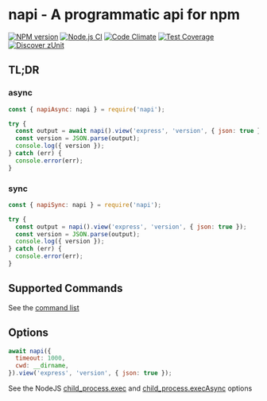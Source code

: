 # napi - A programmatic api for npm

[![NPM version](https://img.shields.io/npm/v/napi.svg?style=flat-square)](https://www.npmjs.com/package/napi)
[![Node.js CI](https://github.com/acuminous/napi/workflows/Node.js%20CI/badge.svg)](https://github.com/acuminous/napi/actions?query=workflow%3A%22Node.js+CI%22)
[![Code Climate](https://codeclimate.com/github/acuminous/napi/badges/gpa.svg)](https://codeclimate.com/github/acuminous/napi)
[![Test Coverage](https://codeclimate.com/github/acuminous/napi/badges/coverage.svg)](https://codeclimate.com/github/acuminous/napi/coverage)
[![Discover zUnit](https://img.shields.io/badge/Discover-zUnit-brightgreen)](https://www.npmjs.com/package/zunit)


## TL;DR

### async
```js
const { napiAsync: napi } = require('napi');

try {
  const output = await napi().view('express', 'version', { json: true });
  const version = JSON.parse(output);
  console.log({ version });
} catch (err) {
  console.error(err);
}
```

### sync
```js
const { napiSync: napi } = require('napi');

try {
  const output = napi().view('express', 'version', { json: true });
  const version = JSON.parse(output);
  console.log({ version });
} catch (err) {
  console.error(err);
}
```

## Supported Commands

See the [command list](https://github.com/acuminous/napi/blob/main/lib/commands.json)

## Options

```js
await napi({
  timeout: 1000,
  cwd: __dirname,  
}).view('express', 'version', { json: true });
```

See the NodeJS [child_process.exec](https://nodejs.org/api/child_process.html#child_processexecsynccommand-options ) and [child_process.execAsync](https://nodejs.org/api/child_process.html#child_processexeccommand-options-callback) options
